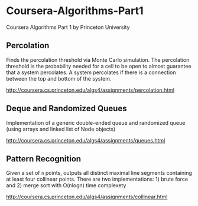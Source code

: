 # Coursera-Algorithms-Part1
Coursera Algorithms Part 1 by Princeton University


## Percolation
Finds the percolation threshold via Monte Carlo simulation.
The percolation threshold is the probability needed for a cell to be open to almost guarantee that a system percolates. A system percolates if there is a connection between the top and bottom of the system.

http://coursera.cs.princeton.edu/algs4/assignments/percolation.html

## Deque and Randomized Queues
Implementation of a generic double-ended queue and randomized queue (using arrays and linked list of Node objects)

http://coursera.cs.princeton.edu/algs4/assignments/queues.html

## Pattern Recognition
Given a set of `n` points, outputs all distinct maximal line segments containing at least four collinear points. There are two implementations: 1) brute force and 2) merge sort with O(nlogn) time complexety

http://coursera.cs.princeton.edu/algs4/assignments/collinear.html

